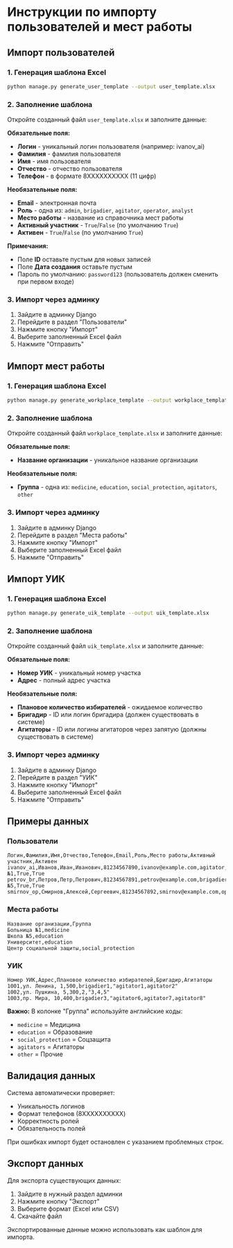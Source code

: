 # Инструкции по импорту пользователей и мест работы

## Импорт пользователей

### 1. Генерация шаблона Excel
```bash
python manage.py generate_user_template --output user_template.xlsx
```

### 2. Заполнение шаблона
Откройте созданный файл `user_template.xlsx` и заполните данные:

**Обязательные поля:**
- **Логин** - уникальный логин пользователя (например: ivanov_ai)
- **Фамилия** - фамилия пользователя
- **Имя** - имя пользователя  
- **Отчество** - отчество пользователя
- **Телефон** - в формате 8XXXXXXXXXX (11 цифр)

**Необязательные поля:**
- **Email** - электронная почта
- **Роль** - одна из: `admin`, `brigadier`, `agitator`, `operator`, `analyst`
- **Место работы** - название из справочника мест работы
- **Активный участник** - `True`/`False` (по умолчанию `True`)
- **Активен** - `True`/`False` (по умолчанию `True`)

**Примечания:**
- Поле **ID** оставьте пустым для новых записей
- Поле **Дата создания** оставьте пустым
- Пароль по умолчанию: `password123` (пользователь должен сменить при первом входе)

### 3. Импорт через админку
1. Зайдите в админку Django
2. Перейдите в раздел "Пользователи"
3. Нажмите кнопку "Импорт"
4. Выберите заполненный Excel файл
5. Нажмите "Отправить"

## Импорт мест работы

### 1. Генерация шаблона Excel
```bash
python manage.py generate_workplace_template --output workplace_template.xlsx
```

### 2. Заполнение шаблона
Откройте созданный файл `workplace_template.xlsx` и заполните данные:

**Обязательные поля:**
- **Название организации** - уникальное название организации

**Необязательные поля:**
- **Группа** - одна из: `medicine`, `education`, `social_protection`, `agitators`, `other`

### 3. Импорт через админку
1. Зайдите в админку Django
2. Перейдите в раздел "Места работы"
3. Нажмите кнопку "Импорт"
4. Выберите заполненный Excel файл
5. Нажмите "Отправить"

## Импорт УИК

### 1. Генерация шаблона Excel
```bash
python manage.py generate_uik_template --output uik_template.xlsx
```

### 2. Заполнение шаблона
Откройте созданный файл `uik_template.xlsx` и заполните данные:

**Обязательные поля:**
- **Номер УИК** - уникальный номер участка
- **Адрес** - полный адрес участка

**Необязательные поля:**
- **Плановое количество избирателей** - ожидаемое количество
- **Бригадир** - ID или логин бригадира (должен существовать в системе)
- **Агитаторы** - ID или логины агитаторов через запятую (должны существовать в системе)

### 3. Импорт через админку
1. Зайдите в админку Django
2. Перейдите в раздел "УИК"
3. Нажмите кнопку "Импорт"
4. Выберите заполненный Excel файл
5. Нажмите "Отправить"

## Примеры данных

### Пользователи
```
Логин,Фамилия,Имя,Отчество,Телефон,Email,Роль,Место работы,Активный участник,Активен
ivanov_ai,Иванов,Иван,Иванович,81234567890,ivanov@example.com,agitator,Больница №1,True,True
petrov_br,Петров,Петр,Петрович,81234567891,petrov@example.com,brigadier,Школа №5,True,True
smirnov_op,Смирнов,Алексей,Сергеевич,81234567892,smirnov@example.com,operator,Университет,True,True
```

### Места работы
```
Название организации,Группа
Больница №1,medicine
Школа №5,education
Университет,education
Центр социальной защиты,social_protection
```

### УИК
```
Номер УИК,Адрес,Плановое количество избирателей,Бригадир,Агитаторы
1001,ул. Ленина, 1,500,brigadier1,"agitator1,agitator2"
1002,ул. Пушкина, 5,300,2,"3,4,5"
1003,пр. Мира, 10,400,brigadier3,"agitator6,agitator7,agitator8"
```

**Важно:** В колонке "Группа" используйте английские коды:
- `medicine` = Медицина
- `education` = Образование  
- `social_protection` = Соцзащита
- `agitators` = Агитаторы
- `other` = Прочие

## Валидация данных

Система автоматически проверяет:
- Уникальность логинов
- Формат телефонов (8XXXXXXXXXX)
- Корректность ролей
- Обязательность полей

При ошибках импорт будет остановлен с указанием проблемных строк.

## Экспорт данных

Для экспорта существующих данных:
1. Зайдите в нужный раздел админки
2. Нажмите кнопку "Экспорт"
3. Выберите формат (Excel или CSV)
4. Скачайте файл

Экспортированные данные можно использовать как шаблон для импорта.
